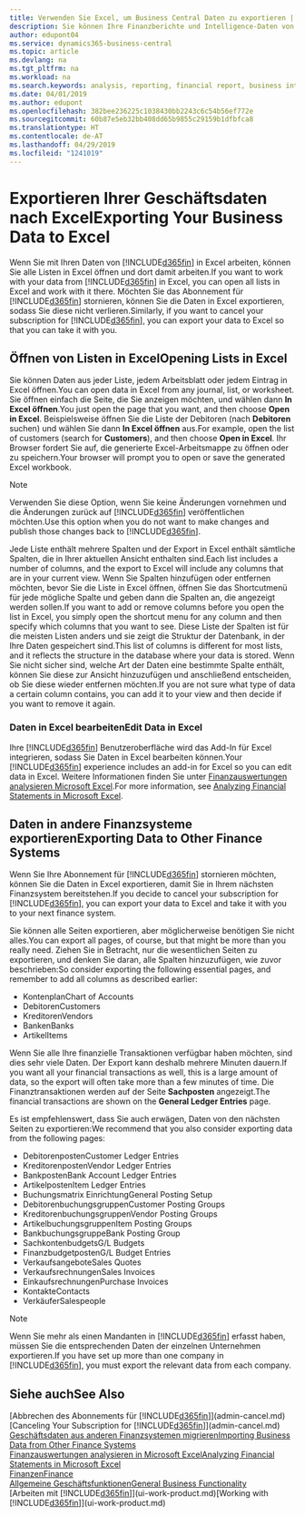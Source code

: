```yaml
---
title: Verwenden Sie Excel, um Business Central Daten zu exportieren | Microsoft Docs
description: Sie können Ihre Finanzberichte und Intelligence-Daten von Business Central in Excel exportieren, oder Ihre Financials Daten in Excel öffnen.
author: edupont04
ms.service: dynamics365-business-central
ms.topic: article
ms.devlang: na
ms.tgt_pltfrm: na
ms.workload: na
ms.search.keywords: analysis, reporting, financial report, business intelligence, BI, Excel
ms.date: 04/01/2019
ms.author: edupont
ms.openlocfilehash: 382bee236225c1038430bb2243c6c54b56ef772e
ms.sourcegitcommit: 60b87e5eb32bb408dd65b9855c29159b1dfbfca8
ms.translationtype: HT
ms.contentlocale: de-AT
ms.lasthandoff: 04/29/2019
ms.locfileid: "1241019"
---
```

# <a name="exporting-your-business-data-to-excel"></a><span data-ttu-id="bec47-103">Exportieren Ihrer Geschäftsdaten nach Excel</span><span class="sxs-lookup"><span data-stu-id="bec47-103">Exporting Your Business Data to Excel</span></span>
<span data-ttu-id="bec47-104">Wenn Sie mit Ihren Daten von [!INCLUDE[d365fin](includes/d365fin_md.md)] in Excel arbeiten, können Sie alle Listen in Excel öffnen und dort damit arbeiten.</span><span class="sxs-lookup"><span data-stu-id="bec47-104">If you want to work with your data from [!INCLUDE[d365fin](includes/d365fin_md.md)] in Excel, you can open all lists in Excel and work with it there.</span></span> <span data-ttu-id="bec47-105">Möchten Sie das Abonnement für [!INCLUDE[d365fin](includes/d365fin_md.md)] stornieren, können Sie die Daten in Excel exportieren, sodass Sie diese nicht verlieren.</span><span class="sxs-lookup"><span data-stu-id="bec47-105">Similarly, if you want to cancel your subscription for [!INCLUDE[d365fin](includes/d365fin_md.md)], you can export your data to Excel so that you can take it with you.</span></span>

## <a name="opening-lists-in-excel"></a><span data-ttu-id="bec47-106">Öffnen von Listen in Excel</span><span class="sxs-lookup"><span data-stu-id="bec47-106">Opening Lists in Excel</span></span>
<span data-ttu-id="bec47-107">Sie können Daten aus jeder Liste, jedem Arbeitsblatt oder jedem Eintrag in Excel öffnen.</span><span class="sxs-lookup"><span data-stu-id="bec47-107">You can open data in Excel from any journal, list, or worksheet.</span></span> <span data-ttu-id="bec47-108">Sie öffnen einfach die Seite, die Sie anzeigen möchten, und wählen dann **In Excel öffnen**.</span><span class="sxs-lookup"><span data-stu-id="bec47-108">You just open the page that you want, and then choose **Open in Excel**.</span></span> <span data-ttu-id="bec47-109">Beispielsweise öffnen Sie die Liste der Debitoren (nach **Debitoren** suchen) und wählen Sie dann **In Excel öffnen** aus.</span><span class="sxs-lookup"><span data-stu-id="bec47-109">For example, open the list of customers (search for **Customers**), and then choose **Open in Excel**.</span></span> <span data-ttu-id="bec47-110">Ihr Browser fordert Sie auf, die generierte Excel-Arbeitsmappe zu öffnen oder zu speichern.</span><span class="sxs-lookup"><span data-stu-id="bec47-110">Your browser will prompt you to open or save the generated Excel workbook.</span></span>  

> [!NOTE]
> <span data-ttu-id="bec47-111">Verwenden Sie diese Option, wenn Sie keine Änderungen vornehmen und die Änderungen zurück auf [!INCLUDE[d365fin](includes/d365fin_md.md)] veröffentlichen möchten.</span><span class="sxs-lookup"><span data-stu-id="bec47-111">Use this option when you do not want to make changes and publish those changes back to [!INCLUDE[d365fin](includes/d365fin_md.md)].</span></span>  

<span data-ttu-id="bec47-112">Jede Liste enthält mehrere Spalten und der Export in Excel enthält sämtliche Spalten, die in Ihrer aktuellen Ansicht enthalten sind.</span><span class="sxs-lookup"><span data-stu-id="bec47-112">Each list includes a number of columns, and the export to Excel will include any columns that are in your current view.</span></span> <span data-ttu-id="bec47-113">Wenn Sie Spalten hinzufügen oder entfernen möchten, bevor Sie die Liste in Excel öffnen, öffnen Sie das Shortcutmenü für jede mögliche Spalte und geben dann die Spalten an, die angezeigt werden sollen.</span><span class="sxs-lookup"><span data-stu-id="bec47-113">If you want to add or remove columns before you open the list in Excel, you simply open the shortcut menu for any column and then specify which columns that you want to see.</span></span> <span data-ttu-id="bec47-114">Diese Liste der Spalten ist für die meisten Listen anders und sie zeigt die Struktur der Datenbank, in der Ihre Daten gespeichert sind.</span><span class="sxs-lookup"><span data-stu-id="bec47-114">This list of columns is different for most lists, and it reflects the structure in the database where your data is stored.</span></span> <span data-ttu-id="bec47-115">Wenn Sie nicht sicher sind, welche Art der Daten eine bestimmte Spalte enthält, können Sie diese zur Ansicht hinzuzufügen und anschließend entscheiden, ob Sie diese wieder entfernen möchten.</span><span class="sxs-lookup"><span data-stu-id="bec47-115">If you are not sure what type of data a certain column contains, you can add it to your view and then decide if you want to remove it again.</span></span>  

### <a name="edit-data-in-excel"></a><span data-ttu-id="bec47-116">Daten in Excel bearbeiten</span><span class="sxs-lookup"><span data-stu-id="bec47-116">Edit Data in Excel</span></span>
<span data-ttu-id="bec47-117">Ihre [!INCLUDE[d365fin](includes/d365fin_md.md)] Benutzeroberfläche wird das Add-In für Excel integrieren, sodass Sie Daten in Excel bearbeiten können.</span><span class="sxs-lookup"><span data-stu-id="bec47-117">Your [!INCLUDE[d365fin](includes/d365fin_md.md)] experience includes an add-in for Excel so you can edit data in Excel.</span></span> <span data-ttu-id="bec47-118">Weitere Informationen finden Sie unter [Finanzauswertungen analysieren Microsoft Excel](finance-analyze-excel.md).</span><span class="sxs-lookup"><span data-stu-id="bec47-118">For more information, see [Analyzing Financial Statements in Microsoft Excel](finance-analyze-excel.md).</span></span>  

## <a name="exporting-data-to-other-finance-systems"></a><span data-ttu-id="bec47-119">Daten in andere Finanzsysteme exportieren</span><span class="sxs-lookup"><span data-stu-id="bec47-119">Exporting Data to Other Finance Systems</span></span>
<span data-ttu-id="bec47-120">Wenn Sie Ihre Abonnement für [!INCLUDE[d365fin](includes/d365fin_md.md)] stornieren möchten, können Sie die Daten in Excel exportieren, damit Sie in Ihrem nächsten Finanzsystem bereitstehen.</span><span class="sxs-lookup"><span data-stu-id="bec47-120">If you decide to cancel your subscription for [!INCLUDE[d365fin](includes/d365fin_md.md)], you can export your data to Excel and take it with you to your next finance system.</span></span>  

<span data-ttu-id="bec47-121">Sie können alle Seiten exportieren, aber möglicherweise benötigen Sie nicht alles.</span><span class="sxs-lookup"><span data-stu-id="bec47-121">You can export all pages, of course, but that might be more than you really need.</span></span> <span data-ttu-id="bec47-122">Ziehen Sie in Betracht, nur die wesentlichen Seiten zu exportieren, und denken Sie daran, alle Spalten hinzuzufügen, wie zuvor beschrieben:</span><span class="sxs-lookup"><span data-stu-id="bec47-122">So consider exporting the following essential pages, and remember to add all columns as described earlier:</span></span>  

* <span data-ttu-id="bec47-123">Kontenplan</span><span class="sxs-lookup"><span data-stu-id="bec47-123">Chart of Accounts</span></span>  
* <span data-ttu-id="bec47-124">Debitoren</span><span class="sxs-lookup"><span data-stu-id="bec47-124">Customers</span></span>  
* <span data-ttu-id="bec47-125">Kreditoren</span><span class="sxs-lookup"><span data-stu-id="bec47-125">Vendors</span></span>  
* <span data-ttu-id="bec47-126">Banken</span><span class="sxs-lookup"><span data-stu-id="bec47-126">Banks</span></span>  
* <span data-ttu-id="bec47-127">Artikel</span><span class="sxs-lookup"><span data-stu-id="bec47-127">Items</span></span>  

<span data-ttu-id="bec47-128">Wenn Sie alle Ihre finanzielle Transaktionen verfügbar haben möchten, sind dies sehr viele Daten. Der Export kann deshalb  mehrere Minuten dauern.</span><span class="sxs-lookup"><span data-stu-id="bec47-128">If you want all your financial transactions as well, this is a large amount of data, so the export will often take more than a few minutes of time.</span></span> <span data-ttu-id="bec47-129">Die Finanztransaktionen werden auf der Seite **Sachposten** angezeigt.</span><span class="sxs-lookup"><span data-stu-id="bec47-129">The financial transactions are shown on the **General Ledger Entries** page.</span></span>  

<span data-ttu-id="bec47-130">Es ist empfehlenswert, dass Sie auch erwägen, Daten von den nächsten Seiten zu exportieren:</span><span class="sxs-lookup"><span data-stu-id="bec47-130">We recommend that you also consider exporting data from the following pages:</span></span>  

* <span data-ttu-id="bec47-131">Debitorenposten</span><span class="sxs-lookup"><span data-stu-id="bec47-131">Customer Ledger Entries</span></span>  
* <span data-ttu-id="bec47-132">Kreditorenposten</span><span class="sxs-lookup"><span data-stu-id="bec47-132">Vendor Ledger Entries</span></span>  
* <span data-ttu-id="bec47-133">Bankposten</span><span class="sxs-lookup"><span data-stu-id="bec47-133">Bank Account Ledger Entries</span></span>  
* <span data-ttu-id="bec47-134">Artikelposten</span><span class="sxs-lookup"><span data-stu-id="bec47-134">Item Ledger Entries</span></span>  
* <span data-ttu-id="bec47-135">Buchungsmatrix Einrichtung</span><span class="sxs-lookup"><span data-stu-id="bec47-135">General Posting Setup</span></span>  
* <span data-ttu-id="bec47-136">Debitorenbuchungsgruppen</span><span class="sxs-lookup"><span data-stu-id="bec47-136">Customer Posting Groups</span></span>  
* <span data-ttu-id="bec47-137">Kreditorenbuchungsgruppen</span><span class="sxs-lookup"><span data-stu-id="bec47-137">Vendor Posting Groups</span></span>  
* <span data-ttu-id="bec47-138">Artikelbuchungsgruppen</span><span class="sxs-lookup"><span data-stu-id="bec47-138">Item Posting Groups</span></span>  
* <span data-ttu-id="bec47-139">Bankbuchungsgruppe</span><span class="sxs-lookup"><span data-stu-id="bec47-139">Bank Posting Group</span></span>  
* <span data-ttu-id="bec47-140">Sachkontenbudgets</span><span class="sxs-lookup"><span data-stu-id="bec47-140">G/L Budgets</span></span>  
* <span data-ttu-id="bec47-141">Finanzbudgetposten</span><span class="sxs-lookup"><span data-stu-id="bec47-141">G/L Budget Entries</span></span>  
* <span data-ttu-id="bec47-142">Verkaufsangebote</span><span class="sxs-lookup"><span data-stu-id="bec47-142">Sales Quotes</span></span>  
* <span data-ttu-id="bec47-143">Verkaufsrechnungen</span><span class="sxs-lookup"><span data-stu-id="bec47-143">Sales Invoices</span></span>  
* <span data-ttu-id="bec47-144">Einkaufsrechnungen</span><span class="sxs-lookup"><span data-stu-id="bec47-144">Purchase Invoices</span></span>  
* <span data-ttu-id="bec47-145">Kontakte</span><span class="sxs-lookup"><span data-stu-id="bec47-145">Contacts</span></span>  
* <span data-ttu-id="bec47-146">Verkäufer</span><span class="sxs-lookup"><span data-stu-id="bec47-146">Salespeople</span></span>  

> [!NOTE]  
>   <span data-ttu-id="bec47-147">Wenn Sie mehr als einen Mandanten in [!INCLUDE[d365fin](includes/d365fin_md.md)] erfasst haben, müssen Sie die entsprechenden Daten der einzelnen Unternehmen exportieren.</span><span class="sxs-lookup"><span data-stu-id="bec47-147">If you have set up more than one company in [!INCLUDE[d365fin](includes/d365fin_md.md)], you must export the relevant data from each company.</span></span>

## <a name="see-also"></a><span data-ttu-id="bec47-148">Siehe auch</span><span class="sxs-lookup"><span data-stu-id="bec47-148">See Also</span></span>
<span data-ttu-id="bec47-149">[Abbrechen des Abonnements für [!INCLUDE[d365fin](includes/d365fin_md.md)]](admin-cancel.md)</span><span class="sxs-lookup"><span data-stu-id="bec47-149">[Canceling Your Subscription for [!INCLUDE[d365fin](includes/d365fin_md.md)]](admin-cancel.md)</span></span>  
[<span data-ttu-id="bec47-150">Geschäftsdaten aus anderen Finanzsystemen migrieren</span><span class="sxs-lookup"><span data-stu-id="bec47-150">Importing Business Data from Other Finance Systems</span></span>](across-import-data-configuration-packages.md)  
[<span data-ttu-id="bec47-151">Finanzauswertungen analysieren in Microsoft Excel</span><span class="sxs-lookup"><span data-stu-id="bec47-151">Analyzing Financial Statements in Microsoft Excel</span></span>](finance-analyze-excel.md)  
[<span data-ttu-id="bec47-152">Finanzen</span><span class="sxs-lookup"><span data-stu-id="bec47-152">Finance</span></span>](finance.md)  
[<span data-ttu-id="bec47-153">Allgemeine Geschäftsfunktionen</span><span class="sxs-lookup"><span data-stu-id="bec47-153">General Business Functionality</span></span>](ui-across-business-areas.md)  
<span data-ttu-id="bec47-154">[Arbeiten mit [!INCLUDE[d365fin](includes/d365fin_md.md)]](ui-work-product.md)</span><span class="sxs-lookup"><span data-stu-id="bec47-154">[Working with [!INCLUDE[d365fin](includes/d365fin_md.md)]](ui-work-product.md)</span></span>  
